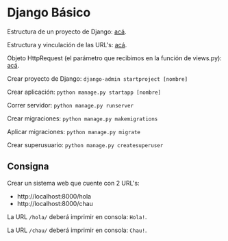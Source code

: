 # Django Básico

Estructura de un proyecto de Django: [acá](https://developer.mozilla.org/es/docs/Learn/Server-side/Django/skeleton_website).

Estructura y vinculación de las URL's: [acá](https://tutorial.djangogirls.org/es/django_urls/).

Objeto HttpRequest (el parámetro que recibimos en la función de views.py): [acá](https://docs.djangoproject.com/en/3.2/ref/request-response/).

Crear proyecto de Django:
```django-admin startproject [nombre]```

Crear aplicación:
```python manage.py startapp [nombre]```

Correr servidor:
```python manage.py runserver```

Crear migraciones:
```python manage.py makemigrations```

Aplicar migraciones:
```python manage.py migrate```

Crear superusuario:
```python manage.py createsuperuser```

## Consigna

Crear un sistema web que cuente con 2 URL's:
- http://localhost:8000/hola
- http://localhost:8000/chau

La URL `/hola/` deberá imprimir en consola: `Hola!`.

La URL `/chau/` deberá imprimir en consola: `Chau!`.
